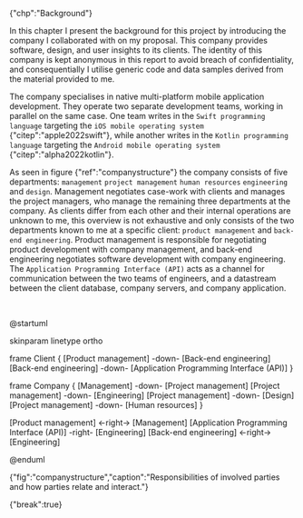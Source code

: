 {"chp":"Background"}

In this chapter I present the background for this project by introducing the company I collaborated with on my proposal. This company provides software, design, and user insights to its clients. The identity of this company is kept anonymous in this report to avoid breach of confidentiality, and consequentially I utilise generic code and data samples derived from the material provided to me.

The company specialises in native multi-platform mobile application development. They operate two separate development teams, working in parallel on the same case. One team writes in the `Swift programming language` targeting the `iOS mobile operating system` {"citep":"apple2022swift"}, while another writes in the `Kotlin programming language` targeting the `Android mobile operating system` {"citep":"alpha2022kotlin"}.

As seen in figure {"ref":"companystructure"} the company consists of five departments: `management` `project management` `human resources` `engineering` and `design`. Management negotiates case-work with clients and manages the project managers, who manage the remaining three departments at the company. As clients differ from each other and their internal operations are unknown to me, this overview is not exhaustive and only consists of the two departments known to me at a specific client: `product management` and `back-end engineering`. Product management is responsible for negotiating product development with company management, and back-end engineering negotiates software development with company engineering. The `Application Programming Interface (API)` acts as a channel for communication between the two teams of engineers, and a datastream between the client database, company servers, and company application.

<br>

@startuml

skinparam linetype ortho

<style>
componentDiagram {
    BackGroundColor transparent
    frame {
        BackGroundColor white
    }
    component {
        BackGroundColor white
    }
}
</style>

frame Client {
    [Product management] -down- [Back-end engineering]
    [Back-end engineering] -down- [Application Programming Interface (API)]
}

frame Company {
    [Management] -down- [Project management]
    [Project management] -down- [Engineering]
    [Project management] -down- [Design]
    [Project management] -down- [Human resources]
}

[Product management] <-right-> [Management]
[Application Programming Interface (API)] -right- [Engineering]
[Back-end engineering] <-right-> [Engineering]

@enduml

{"fig":"companystructure","caption":"Responsibilities of involved parties and how parties relate and interact."}

{"break":true}
